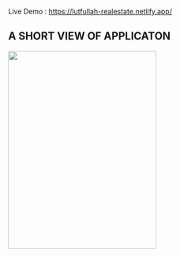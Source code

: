 Live Demo : https://lutfullah-realestate.netlify.app/

## A SHORT VIEW OF APPLICATON

<img src="https://media.giphy.com/media/a9KSzZK7ni28Wi8VIm/giphy.gif" width="300" height="400m" />
